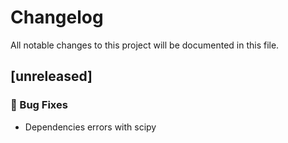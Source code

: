 # Changelog

All notable changes to this project will be documented in this file.

## [unreleased]

### 🐛 Bug Fixes

- Dependencies errors with scipy

<!-- generated by git-cliff -->
